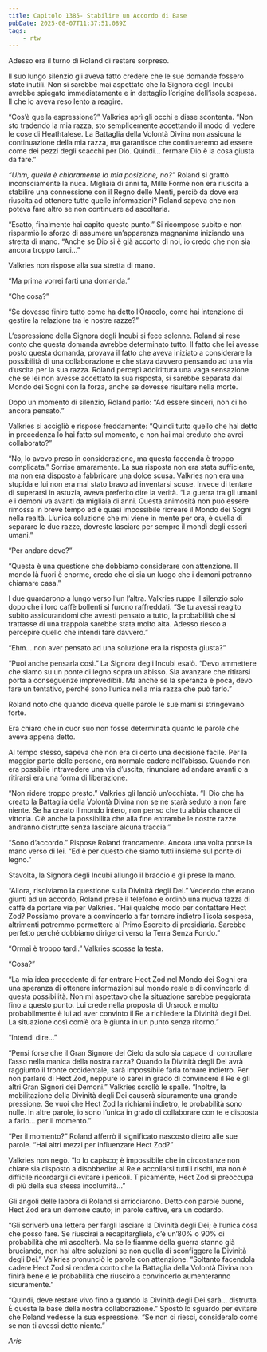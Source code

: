 ```yaml
---
title: Capitolo 1385- Stabilire un Accordo di Base
pubDate: 2025-08-07T11:37:51.089Z
tags:
    - rtw
---
```



Adesso era il turno di Roland di restare sorpreso.


Il suo lungo silenzio gli aveva fatto credere che le sue domande fossero state inutili. Non si sarebbe mai aspettato che la Signora degli Incubi avrebbe spiegato immediatamente e in dettaglio l’origine dell’isola sospesa. Il che lo aveva reso lento a reagire.


“Cos’è quella espressione?” Valkries aprì gli occhi e disse scontenta. “Non sto tradendo la mia razza, sto semplicemente accettando il modo di vedere le cose di Heathtalese. La Battaglia della Volontà Divina non assicura la continuazione della mia razza, ma garantisce che continueremo ad essere come dei pezzi degli scacchi per Dio. Quindi... fermare Dio è la cosa giusta da fare.”


<em>“Uhm, quella è chiaramente la mia posizione, no?”</em> Roland si grattò inconsciamente la nuca. Migliaia di anni fa, Mille Forme non era riuscita a stabilire una connessione con il Regno delle Menti, perciò da dove era riuscita ad ottenere tutte quelle informazioni? Roland sapeva che non poteva fare altro se non continuare ad ascoltarla.


“Esatto, finalmente hai capito questo punto.” Si ricompose subito e non risparmiò lo sforzo di assumere un’apparenza magnanima iniziando una stretta di mano. “Anche se Dio si è già accorto di noi, io credo che non sia ancora troppo tardi...”


Valkries non rispose alla sua stretta di mano.


“Ma prima vorrei farti una domanda.”


“Che cosa?”


“Se dovesse finire tutto come ha detto l’Oracolo, come hai intenzione di gestire la relazione tra le nostre razze?”


L’espressione della Signora degli Incubi si fece solenne. Roland si rese conto che questa domanda avrebbe determinato tutto. Il fatto che lei avesse posto questa domanda, provava il fatto che aveva iniziato a considerare la possibilità di una collaborazione e che stava davvero pensando ad una via d’uscita per la sua razza. Roland percepì addirittura una vaga sensazione che se lei non avesse accettato la sua risposta, si sarebbe separata dal Mondo dei Sogni con la forza, anche se dovesse risultare nella morte.


Dopo un momento di silenzio, Roland parlò: “Ad essere sinceri, non ci ho ancora pensato.”


Valkries si accigliò e rispose freddamente: “Quindi tutto quello che hai detto in precedenza lo hai fatto sul momento, e non hai mai creduto che avrei collaborato?”


“No, lo avevo preso in considerazione, ma questa faccenda è troppo complicata.” Sorrise amaramente. La sua risposta non era stata sufficiente, ma non era disposto a fabbricare una dolce scusa. Valkries non era una stupida e lui non era mai stato bravo ad inventarsi scuse. Invece di tentare di superarsi in astuzia, aveva preferito dire la verità. “La guerra tra gli umani e i demoni va avanti da migliaia di anni. Questa animosità non può essere rimossa in breve tempo ed è quasi impossibile ricreare il Mondo dei Sogni nella realtà. L’unica soluzione che mi viene in mente per ora, è quella di separare le due razze, dovreste lasciare per sempre il mondi degli esseri umani.”


“Per andare dove?”


“Questa è una questione che dobbiamo considerare con attenzione. Il mondo là fuori è enorme, credo che ci sia un luogo che i demoni potranno chiamare casa.”


I due guardarono a lungo verso l’un l’altra. Valkries ruppe il silenzio solo dopo che i loro caffè bollenti si furono raffreddati. “Se tu avessi reagito subito assicurandomi che avresti pensato a tutto, la probabilità che si trattasse di una trappola sarebbe stata molto alta. Adesso riesco a percepire quello che intendi fare davvero.”


“Ehm... non aver pensato ad una soluzione era la risposta giusta?”


“Puoi anche pensarla così.” La Signora degli Incubi esalò. “Devo ammettere che siamo su un ponte di legno sopra un abisso. Sia avanzare che ritirarsi porta a conseguenze imprevedibili. Ma anche se la speranza è poca, devo fare un tentativo, perché sono l’unica nella mia razza che può farlo.”


Roland notò che quando diceva quelle parole le sue mani si stringevano forte.


Era chiaro che in cuor suo non fosse determinata quanto le parole che aveva appena detto.


Al tempo stesso, sapeva che non era di certo una decisione facile. Per la maggior parte delle persone, era normale cadere nell’abisso. Quando non era possibile intravedere una via d’uscita, rinunciare ad andare avanti o a ritirarsi era una forma di liberazione.


“Non ridere troppo presto.” Valkries gli lanciò un’occhiata. “Il Dio che ha creato la Battaglia della Volontà Divina non se ne starà seduto a non fare niente. Se ha creato il mondo intero, non penso che tu abbia chance di vittoria. C’è anche la possibilità che alla fine entrambe le nostre razze andranno distrutte senza lasciare alcuna traccia.”


“Sono d’accordo.” Rispose Roland francamente. Ancora una volta porse la mano verso di lei. “Ed è per questo che siamo tutti insieme sul ponte di legno.”


Stavolta, la Signora degli Incubi allungò il braccio e gli prese la mano.


“Allora, risolviamo la questione sulla Divinità degli Dei.” Vedendo che erano giunti ad un accordo, Roland prese il telefono e ordinò una nuova tazza di caffè da portare via per Valkries. “Hai qualche modo per contattare Hect Zod? Possiamo provare a convincerlo a far tornare indietro l’isola sospesa, altrimenti potremmo permettere al Primo Esercito di presidiarla. Sarebbe perfetto perché dobbiamo dirigerci verso la Terra Senza Fondo.”


“Ormai è troppo tardi.” Valkries scosse la testa.


“Cosa?”


“La mia idea precedente di far entrare Hect Zod nel Mondo dei Sogni era una speranza di ottenere informazioni sul mondo reale e di convincerlo di questa possibilità. Non mi aspettavo che la situazione sarebbe peggiorata fino a questo punto. Lui crede nella proposta di Ursrook e molto probabilmente è lui ad aver convinto il Re a richiedere la Divinità degli Dei. La situazione così com’è ora è giunta in un punto senza ritorno.”


“Intendi dire...”


“Pensi forse che il Gran Signore del Cielo da solo sia capace di controllare l’asso nella manica della nostra razza? Quando la Divinità degli Dei avrà raggiunto il fronte occidentale, sarà impossibile farla tornare indietro. Per non parlare di Hect Zod, neppure io sarei in grado di convincere il Re e gli altri Gran Signori dei Demoni.” Valkries scrollò le spalle. “Inoltre, la mobilitazione della Divinità degli Dei causerà sicuramente una grande pressione. Se vuoi che Hect Zod la richiami indietro, le probabilità sono nulle. In altre parole, io sono l’unica in grado di collaborare con te e disposta a farlo... per il momento.”


“Per il momento?” Roland afferrò il significato nascosto dietro alle sue parole. “Hai altri mezzi per influenzare Hect Zod?”


Valkries non negò. “Io lo capisco; è impossibile che in circostanze non chiare sia disposto a disobbedire al Re e accollarsi tutti i rischi, ma non è difficile ricordargli di evitare i pericoli. Tipicamente, Hect Zod si preoccupa di più della sua stessa incolumità...”


Gli angoli delle labbra di Roland si arricciarono. Detto con parole buone, Hect Zod era un demone cauto; in parole cattive, era un codardo.


“Gli scriverò una lettera per fargli lasciare la Divinità degli Dei; è l’unica cosa che posso fare. Se riuscirai a recapitargliela, c’è un’80% o 90% di probabilità che mi ascolterà. Ma se le fiamme della guerra stanno già bruciando, non hai altre soluzioni se non quella di sconfiggere la Divinità degli Dei.” Valkries pronunciò le parole con attenzione. “Soltanto facendola cadere Hect Zod si renderà conto che la Battaglia della Volontà Divina non finirà bene e le probabilità che riuscirò a convincerlo aumenteranno sicuramente.”


“Quindi, deve restare vivo fino a quando la Divinità degli Dei sarà... distrutta. È questa la base della nostra collaborazione.” Spostò lo sguardo per evitare che Roland vedesse la sua espressione. “Se non ci riesci, consideralo come se non ti avessi detto niente.”






<em>Aris</em>
                                


                                



